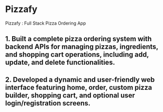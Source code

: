 # Pizzafy
Pizzafy : Full Stack Pizza Ordering App



## 1. Built a complete pizza ordering system with backend APIs for managing pizzas, ingredients, and shopping cart operations, including add, update, and delete functionalities.

## 2. Developed a dynamic and user-friendly web interface featuring home, order, custom pizza builder, shopping cart, and optional user login/registration screens.


